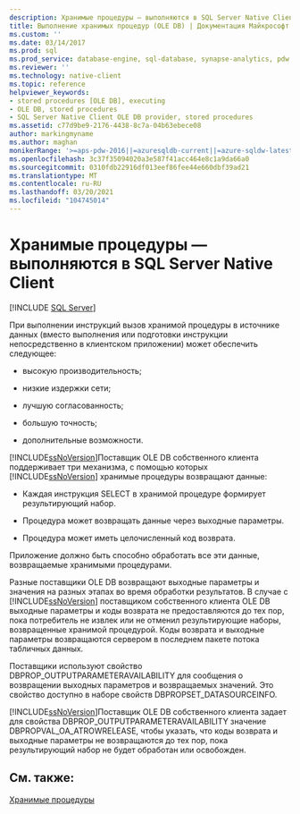 ```yaml
---
description: Хранимые процедуры — выполняются в SQL Server Native Client
title: Выполнение хранимых процедур (OLE DB) | Документация Майкрософт
ms.custom: ''
ms.date: 03/14/2017
ms.prod: sql
ms.prod_service: database-engine, sql-database, synapse-analytics, pdw
ms.reviewer: ''
ms.technology: native-client
ms.topic: reference
helpviewer_keywords:
- stored procedures [OLE DB], executing
- OLE DB, stored procedures
- SQL Server Native Client OLE DB provider, stored procedures
ms.assetid: c77d9be9-2176-4438-8c7a-04b63ebece08
author: markingmyname
ms.author: maghan
monikerRange: '>=aps-pdw-2016||=azuresqldb-current||=azure-sqldw-latest||>=sql-server-2016||>=sql-server-linux-2017||=azuresqldb-mi-current'
ms.openlocfilehash: 3c37f35094020a3e587f41acc464e8c1a9da66a0
ms.sourcegitcommit: 0310fdb22916df013eef86fee44e660dbf39ad21
ms.translationtype: MT
ms.contentlocale: ru-RU
ms.lasthandoff: 03/20/2021
ms.locfileid: "104745014"
---
```

# <a name="stored-procedures---running-in-sql-server-native-client"></a>Хранимые процедуры — выполняются в SQL Server Native Client
[!INCLUDE [SQL Server](../../../includes/applies-to-version/sql-asdb-asdbmi-asa-pdw.md)]

  При выполнении инструкций вызов хранимой процедуры в источнике данных (вместо выполнения или подготовки инструкции непосредственно в клиентском приложении) может обеспечить следующее:  
  
-   высокую производительность;  
  
-   низкие издержки сети;  
  
-   лучшую согласованность;  
  
-   большую точность;  
  
-   дополнительные возможности.  
  
 [!INCLUDE[ssNoVersion](../../../includes/ssnoversion-md.md)]Поставщик OLE DB собственного клиента поддерживает три механизма, с помощью которых [!INCLUDE[ssNoVersion](../../../includes/ssnoversion-md.md)] хранимые процедуры возвращают данные:  
  
-   Каждая инструкция SELECT в хранимой процедуре формирует результирующий набор.  
  
-   Процедура может возвращать данные через выходные параметры.  
  
-   Процедура может иметь целочисленный код возврата.  
  
 Приложение должно быть способно обработать все эти данные, возвращаемые хранимыми процедурами.  
  
 Разные поставщики OLE DB возвращают выходные параметры и значения на разных этапах во время обработки результатов. В случае с [!INCLUDE[ssNoVersion](../../../includes/ssnoversion-md.md)] поставщиком собственного клиента OLE DB выходные параметры и коды возврата не предоставляются до тех пор, пока потребитель не извлек или не отменил результирующие наборы, возвращенные хранимой процедурой. Коды возврата и выходные параметры возвращаются сервером в последнем пакете потока табличных данных.  
  
 Поставщики используют свойство DBPROP_OUTPUTPARAMETERAVAILABILITY для сообщения о возвращении выходных параметров и возвращаемых значений. Это свойство доступно в наборе свойств DBPROPSET_DATASOURCEINFO.  
  
 [!INCLUDE[ssNoVersion](../../../includes/ssnoversion-md.md)]Поставщик OLE DB собственного клиента задает для свойства DBPROP_OUTPUTPARAMETERAVAILABILITY значение DBPROPVAL_OA_ATROWRELEASE, чтобы указать, что коды возврата и выходные параметры не возвращаются до тех пор, пока результирующий набор не будет обработан или освобожден.  
  
## <a name="see-also"></a>См. также:  
 [Хранимые процедуры](../../../relational-databases/native-client/ole-db/stored-procedures.md)  
  
  
